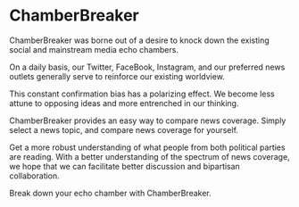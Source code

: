 # ChamberBreaker
ChamberBreaker was borne out of a desire to knock down the existing social and mainstream media echo chambers.

On a daily basis, our Twitter, FaceBook, Instagram, and our preferred news outlets generally serve to reinforce our existing worldview.

This constant confirmation bias has a polarizing effect. We become less attune to opposing ideas and more entrenched in our thinking.

ChamberBreaker provides an easy way to compare news coverage. Simply select a news topic, and compare news coverage for yourself.

Get a more robust understanding of what people from both political parties are reading. With a better understanding of the spectrum of
news coverage, we hope that we can facilitate better discussion and bipartisan collaboration.

Break down your echo chamber with ChamberBreaker.